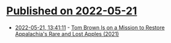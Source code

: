 # [Published on 2022-05-21](index.md)

* [2022-05-21, 13:41:11](https://news.ycombinator.com/item?id=31457804) - [Tom Brown Is on a Mission to Restore Appalachia's Rare and Lost Apples (2021)](https://www.southernliving.com/culture/tom-brown-appalachian-apple-sleuth-rare-lost-varieties)
